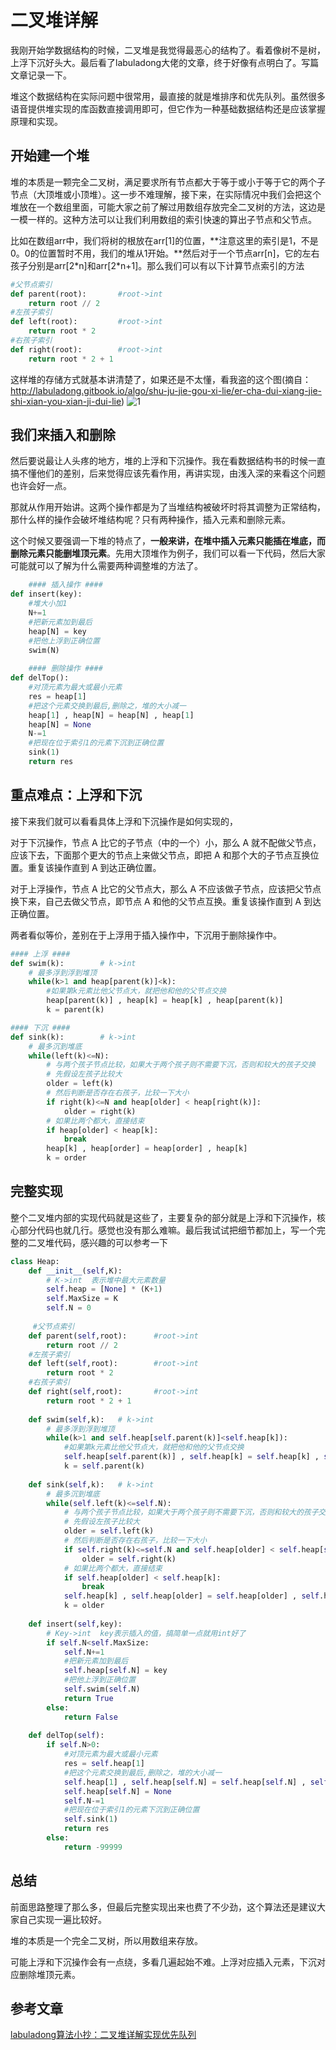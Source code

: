 # 二叉堆详解

我刚开始学数据结构的时候，二叉堆是我觉得最恶心的结构了。看着像树不是树，上浮下沉好头大。最后看了labuladong大佬的文章，终于好像有点明白了。写篇文章记录一下。

堆这个数据结构在实际问题中很常用，最直接的就是堆排序和优先队列。虽然很多语音提供堆实现的库函数直接调用即可，但它作为一种基础数据结构还是应该掌握原理和实现。

## 开始建一个堆

堆的本质是一颗完全二叉树，满足要求所有节点都大于等于或小于等于它的两个子节点（大顶堆或小顶堆）。这一步不难理解，接下来，在实际情况中我们会把这个堆放在一个数组里面，可能大家之前了解过用数组存放完全二叉树的方法，这边是一模一样的。这种方法可以让我们利用数组的索引快速的算出子节点和父节点。

比如在数组arr中，我们将树的根放在arr[1]的位置，**注意这里的索引是1，不是0。0的位置暂时不用，我们的堆从1开始。**然后对于一个节点arr[n]，它的左右孩子分别是arr[2\*n]和arr[2\*n+1]。那么我们可以有以下计算节点索引的方法

```python
#父节点索引
def parent(root):		#root->int
	return root // 2
#左孩子索引
def left(root):			#root->int
	return root * 2
#右孩子索引
def right(root):		#root->int
	return root * 2 + 1
```

这样堆的存储方式就基本讲清楚了，如果还是不太懂，看我盗的这个图(摘自：http://labuladong.gitbook.io/algo/shu-ju-jie-gou-xi-lie/er-cha-dui-xiang-jie-shi-xian-you-xian-ji-dui-lie)
![1](https://github.com/XHY13770656533/Xiao_Big_Bao_Play_Algorithm/blob/master/Heap/heap1.png "1")

## 我们来插入和删除 
然后要说最让人头疼的地方，堆的上浮和下沉操作。我在看数据结构书的时候一直搞不懂他们的差别，后来觉得应该先看作用，再讲实现，由浅入深的来看这个问题也许会好一点。

那就从作用开始讲。这两个操作都是为了当堆结构被破坏时将其调整为正常结构，那什么样的操作会破坏堆结构呢？只有两种操作，插入元素和删除元素。

这个时候又要强调一下堆的特点了，**一般来讲，在堆中插入元素只能插在堆底，而删除元素只能删堆顶元素**。先用大顶堆作为例子，我们可以看一下代码，然后大家可能就可以了解为什么需要两种调整堆的方法了。

```python
	#### 插入操作 ####
def insert(key):
	#堆大小加1
	N+=1
	#把新元素加到最后
	heap[N] = key
	#把他上浮到正确位置
	swim(N)
	
	#### 删除操作 ####
def delTop():
	#对顶元素为最大或最小元素
	res = heap[1]
	#把这个元素交换到最后,删除之，堆的大小减一
	heap[1] , heap[N] = heap[N] , heap[1]
	heap[N] = None
	N-=1
	#把现在位于索引1的元素下沉到正确位置
	sink(1)
	return res
```

## 重点难点：上浮和下沉
接下来我们就可以看看具体上浮和下沉操作是如何实现的，

对于下沉操作，节点 A 比它的子节点（中的一个）小，那么 A 就不配做父节点，应该下去，下面那个更大的节点上来做父节点，即把 A 和那个大的子节点互换位置。重复该操作直到 A 到达正确位置。

对于上浮操作，节点 A 比它的父节点大，那么 A 不应该做子节点，应该把父节点换下来，自己去做父节点，即节点 A 和他的父节点互换。重复该操作直到 A 到达正确位置。

两者看似等价，差别在于上浮用于插入操作中，下沉用于删除操作中。

```Python
#### 上浮 ####
def swim(k):		# k->int
	# 最多浮到浮到堆顶
	while(k>1 and heap[parent(k)]<k):
		#如果第k元素比他父节点大，就把他和他的父节点交换
		heap[parent(k)] , heap[k] = heap[k] , heap[parent(k)]
		k = parent(k)

#### 下沉 ####
def sink(k):		# k->int
	# 最多沉到堆底
	while(left(k)<=N):
		# 与两个孩子节点比较，如果大于两个孩子则不需要下沉，否则和较大的孩子交换
		# 先假设左孩子比较大
		older = left(k)
		# 然后判断是否存在右孩子，比较一下大小
		if right(k)<=N and heap[older] < heap[right(k)]:
			older = right(k)
		# 如果比两个都大，直接结束
		if heap[older] < heap[k]:
			break
		heap[k] , heap[order] = heap[order] , heap[k]
		k = order
```
## 完整实现
整个二叉堆内部的实现代码就是这些了，主要复杂的部分就是上浮和下沉操作，核心部分代码也就几行。感觉也没有那么难嘛。最后我试试把细节都加上，写一个完整的二叉堆代码，感兴趣的可以参考一下

```Python
class Heap:
    def __init__(self,K):
        # K->int  表示堆中最大元素数量
        self.heap = [None] * (K+1)
        self.MaxSize = K
        self.N = 0
        
     #父节点索引
    def parent(self,root):		#root->int
        return root // 2
    #左孩子索引
    def left(self,root):		#root->int
        return root * 2
    #右孩子索引
    def right(self,root):		#root->int
        return root * 2 + 1   
    
    def swim(self,k):   # k->int
        # 最多浮到浮到堆顶
        while(k>1 and self.heap[self.parent(k)]<self.heap[k]):
            #如果第k元素比他父节点大，就把他和他的父节点交换
            self.heap[self.parent(k)] , self.heap[k] = self.heap[k] , self.heap[self.parent(k)]
            k = self.parent(k)
    
    def sink(self,k):   # k->int
        # 最多沉到堆底
        while(self.left(k)<=self.N):
            # 与两个孩子节点比较，如果大于两个孩子则不需要下沉，否则和较大的孩子交换
            # 先假设左孩子比较大
            older = self.left(k)
            # 然后判断是否存在右孩子，比较一下大小
            if self.right(k)<=self.N and self.heap[older] < self.heap[self.right(k)]:
                older = self.right(k)
            # 如果比两个都大，直接结束
            if self.heap[older] < self.heap[k]:
                break
            self.heap[k] , self.heap[older] = self.heap[older] , self.heap[k]
            k = older
    
    def insert(self,key):
        # Key->int  key表示插入的值，搞简单一点就用int好了
        if self.N<self.MaxSize:
            self.N+=1
            #把新元素加到最后
            self.heap[self.N] = key
            #把他上浮到正确位置
            self.swim(self.N)
            return True
        else:
            return False
    
    def delTop(self):
        if self.N>0:
            #对顶元素为最大或最小元素
            res = self.heap[1]
            #把这个元素交换到最后,删除之，堆的大小减一
            self.heap[1] , self.heap[self.N] = self.heap[self.N] , self.heap[1]
            self.heap[self.N] = None
            self.N-=1
            #把现在位于索引1的元素下沉到正确位置
            self.sink(1)
            return res
        else:
            return -99999
```

## 总结

前面思路整理了那么多，但最后完整实现出来也费了不少劲，这个算法还是建议大家自己实现一遍比较好。

堆的本质是一个完全二叉树，所以用数组来存放。

可能上浮和下沉操作会有一点绕，多看几遍起始不难。上浮对应插入元素，下沉对应删除堆顶元素。

## 参考文章

[labuladong算法小抄：二叉堆详解实现优先队列](http://labuladong.gitbook.io/algo/gao-pin-mian-shi-xi-lie/pan-duan-hui-wen-lian-biao)

